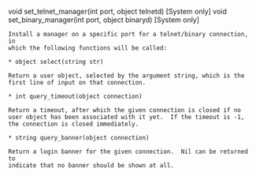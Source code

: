 void set_telnet_manager(int port, object telnetd) [System only]
void set_binary_manager(int port, object binaryd) [System only]

    Install a manager on a specific port for a telnet/binary connection, in
    which the following functions will be called:

    * object select(string str)

	Return a user object, selected by the argument string, which is the
	first line of input on that connection.

    * int query_timeout(object connection)

	Return a timeout, after which the given connection is closed if no
	user object has been associated with it yet.  If the timeout is -1,
	the connection is closed immediately.

    * string query_banner(object connection)

	Return a login banner for the given connection.  Nil can be returned to
	indicate that no banner should be shown at all.
